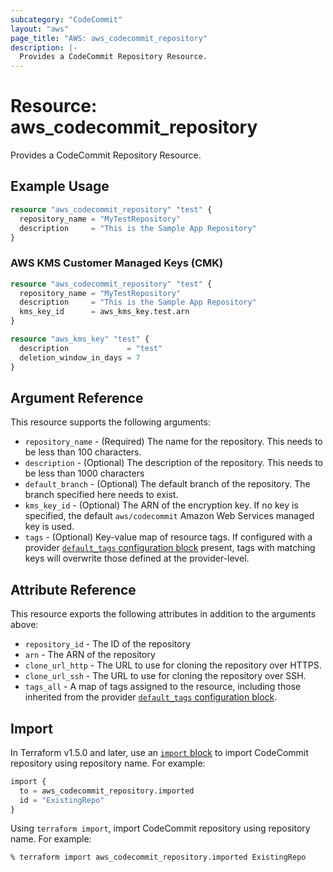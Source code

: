 ```yaml
---
subcategory: "CodeCommit"
layout: "aws"
page_title: "AWS: aws_codecommit_repository"
description: |-
  Provides a CodeCommit Repository Resource.
---
```


# Resource: aws_codecommit_repository

Provides a CodeCommit Repository Resource.

## Example Usage

```terraform
resource "aws_codecommit_repository" "test" {
  repository_name = "MyTestRepository"
  description     = "This is the Sample App Repository"
}
```

### AWS KMS Customer Managed Keys (CMK)

```terraform
resource "aws_codecommit_repository" "test" {
  repository_name = "MyTestRepository"
  description     = "This is the Sample App Repository"
  kms_key_id      = aws_kms_key.test.arn
}

resource "aws_kms_key" "test" {
  description             = "test"
  deletion_window_in_days = 7
}
```

## Argument Reference

This resource supports the following arguments:

* `repository_name` - (Required) The name for the repository. This needs to be less than 100 characters.
* `description` - (Optional) The description of the repository. This needs to be less than 1000 characters
* `default_branch` - (Optional) The default branch of the repository. The branch specified here needs to exist.
* `kms_key_id` - (Optional) The ARN of the encryption key. If no key is specified, the default `aws/codecommit` Amazon Web Services managed key is used.
* `tags` - (Optional) Key-value map of resource tags. If configured with a provider [`default_tags` configuration block](https://registry.terraform.io/providers/hashicorp/aws/latest/docs#default_tags-configuration-block) present, tags with matching keys will overwrite those defined at the provider-level.

## Attribute Reference

This resource exports the following attributes in addition to the arguments above:

* `repository_id` - The ID of the repository
* `arn` - The ARN of the repository
* `clone_url_http` - The URL to use for cloning the repository over HTTPS.
* `clone_url_ssh` - The URL to use for cloning the repository over SSH.
* `tags_all` - A map of tags assigned to the resource, including those inherited from the provider [`default_tags` configuration block](https://registry.terraform.io/providers/hashicorp/aws/latest/docs#default_tags-configuration-block).

## Import

In Terraform v1.5.0 and later, use an [`import` block](https://developer.hashicorp.com/terraform/language/import) to import CodeCommit repository using repository name. For example:

```terraform
import {
  to = aws_codecommit_repository.imported
  id = "ExistingRepo"
}
```

Using `terraform import`, import CodeCommit repository using repository name. For example:

```console
% terraform import aws_codecommit_repository.imported ExistingRepo
```
